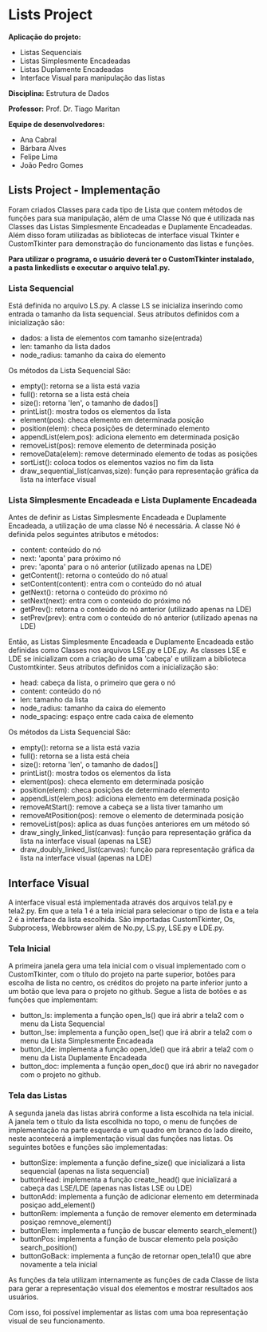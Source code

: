 # Lists Project

**Aplicação do projeto:**
- Listas Sequenciais
- Listas Simplesmente Encadeadas
- Listas Duplamente Encadeadas
- Interface Visual para manipulação das listas

**Disciplina:** Estrutura de Dados

**Professor:** Prof. Dr. Tiago Maritan

**Equipe de desenvolvedores:**
- Ana Cabral
- Bárbara Alves
- Felipe Lima
- João Pedro Gomes

## Lists Project - Implementação
Foram criados Classes para cada tipo de Lista que contem métodos de funções para sua manipulação, além de uma Classe Nó que é utilizada nas Classes das Listas Simplesmente Encadeadas e Duplamente Encadeadas. Além disso foram utilizadas as bibliotecas de interface visual Tkinter e CustomTkinter para demonstração do funcionamento das listas e funções.

**Para utilizar o programa, o usuário deverá ter o CustomTkinter instalado, a pasta linkedlists e executar o arquivo tela1.py.**

### Lista Sequencial
Está definida no arquivo LS.py. A classe LS se inicializa inserindo como entrada o tamanho da lista sequencial. Seus atributos definidos com a inicialização são:
- dados: a lista de elementos com tamanho size(entrada)
- len: tamanho da lista dados
- node_radius: tamanho da caixa do elemento

Os métodos da Lista Sequencial São:
- empty(): retorna se a lista está vazia
- full(): retorna se a lista está cheia
- size(): retorna 'len', o tamanho de dados[]
- printList(): mostra todos os elementos da lista
- element(pos): checa elemento em determinada posição
- position(elem): checa posições de determinado elemento
- appendList(elem,pos): adiciona elemento em determinada posição
- removeList(pos): remove elemento de determinada posição
- removeData(elem): remove determinado elemento de todas as posições
- sortList(): coloca todos os elementos vazios no fim da lista
- draw_sequential_list(canvas,size): função para representação gráfica da lista na interface visual

### Lista Simplesmente Encadeada e Lista Duplamente Encadeada
Antes de definir as Listas Simplesmente Encadeada e Duplamente Encadeada, a utilização de uma classe Nó é necessária. A classe Nó é definida pelos seguintes atributos e métodos:
- content: conteúdo do nó
- next: 'aponta' para próximo nó
- prev: 'aponta' para o nó anterior (utilizado apenas na LDE)
- getContent(): retorna o conteúdo do nó atual
- setContent(content): entra com o conteúdo do nó atual
- getNext(): retorna o conteúdo do próximo nó
- setNext(next): entra com o conteúdo do próximo nó
- getPrev(): retorna o conteúdo do nó anterior (utilizado apenas na LDE)
- setPrev(prev): entra com o conteúdo do nó anterior (utilizado apenas na LDE)

Então, as Listas Simplesmente Encadeada e Duplamente Encadeada estão definidas como Classes nos arquivos LSE.py e LDE.py. As classes LSE e LDE se inicializam com a criação de uma 'cabeça' e utilizam a biblioteca Customtkinter. Seus atributos definidos com a inicialização são:
- head: cabeça da lista, o primeiro que gera o nó
- content: conteúdo do nó
- len: tamanho da lista
- node_radius: tamanho da caixa do elemento
- node_spacing: espaço entre cada caixa de elemento

Os métodos da Lista Sequencial São:
- empty(): retorna se a lista está vazia
- full(): retorna se a lista está cheia
- size(): retorna 'len', o tamanho de dados[]
- printList(): mostra todos os elementos da lista
- element(pos): checa elemento em determinada posição
- position(elem): checa posições de determinado elemento
- appendList(elem,pos): adiciona elemento em determinada posição
- removeAtStart(): remove a cabeça se a lista tiver tamanho um
- removeAtPosition(pos): remove o elemento de determinada posição
- removeList(pos): aplica as duas funções anteriores em um método só
- draw_singly_linked_list(canvas): função para representação gráfica da lista na interface visual (apenas na LSE)
- draw_doubly_linked_list(canvas): função para representação gráfica da lista na interface visual (apenas na LDE)

## Interface Visual
A interface visual está implementada através dos arquivos tela1.py e tela2.py. Em que a tela 1 é a tela inicial para selecionar o tipo de lista e a tela 2 é a interface da lista escolhida. São importadas CustomTkinter, Os, Subprocess, Webbrowser além de No.py, LS.py, LSE.py e LDE.py.

### Tela Inicial
A primeira janela gera uma tela inicial com o visual implementado com o CustomTkinter, com o título do projeto na parte superior, botões para escolha de lista no centro, os créditos do projeto na parte inferior junto a um botão que leva para o projeto no github. Segue a lista de botões e as funções que implementam:
- button_ls: implementa a função open_ls() que irá abrir a tela2 com o menu da Lista Sequencial
- button_lse: implementa a função open_lse() que irá abrir a tela2 com o menu da Lista Simplesmente Encadeada
- button_lde: implementa a função open_lde() que irá abrir a tela2 com o menu da Lista Duplamente Encadeada
- button_doc: implementa a função open_doc() que irá abrir no navegador com o projeto no github.

### Tela das Listas
A segunda janela das listas abrirá conforme a lista escolhida na tela inicial. A janela tem o título da lista escolhida no topo, o menu de funções de implementação na parte esquerda e um quadro em branco do lado direito, neste acontecerá a implementação visual das funções nas listas. Os seguintes botões e funções são implementadas:
- buttonSize: implementa a função define_size() que inicializará a lista sequencial (apenas na lista sequencial)
- buttonHead: implementa a função create_head() que inicializará a cabeça das LSE/LDE (apenas nas listas LSE ou LDE)
- buttonAdd: implementa a função de adicionar elemento em determinada posiçao add_element()
- buttonRem: implementa a função de remover elemento em determinada posiçao remnove_element()
- buttonElem: implementa a função de buscar elemento search_element()
- buttonPos: implementa a função de buscar elemento pela posição search_position()
- buttonGoBack: implementa a função de retornar open_tela1() que abre novamente a tela inicial

As funções da tela utilizam internamente as funções de cada Classe de lista para gerar a representação visual dos elementos e mostrar resultados aos usuários.

Com isso, foi possível implementar as listas com uma boa representação visual de seu funcionamento.
